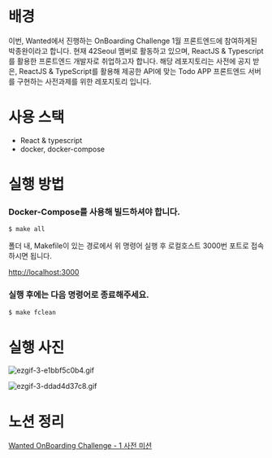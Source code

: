 # 배경

이번, Wanted에서 진행하는 OnBoarding Challenge 1월 프론트엔드에 참여하게된 박종완이라고 합니다.
현재 42Seoul 멤버로 활동하고 있으며, ReactJS & Typescript를 활용한 프론트엔드 개발자로 취업하고자 합니다.
해당 레포지토리는 사전에 공지 받은, ReactJS & TypeScript를 활용해 제공한 API에 맞는 Todo APP 프론트엔드 서버를 구현하는 사전과제를 위한 레포지토리 입니다.

# 사용 스택

- React & typescript
- docker, docker-compose

# 실행 방법

### Docker-Compose를 사용해 빌드하셔야 합니다.

```jsx
$ make all
```

폴더 내, Makefile이 있는 경로에서 위 명령어 실행 후 로컬호스트 3000번 포트로 접속하시면 됩니다.

[http://localhost:3000](http://localhost:3000)

### 실행 후에는 다음 명령어로 종료해주세요.

```jsx
$ make fclean
```

# 실행 사진

![ezgif-3-e1bbf5c0b4.gif](https://s3-us-west-2.amazonaws.com/secure.notion-static.com/e927ffd2-3853-417d-a99c-563cf4f7733a/ezgif-3-e1bbf5c0b4.gif)

![ezgif-3-ddad4d37c8.gif](https://s3-us-west-2.amazonaws.com/secure.notion-static.com/2451f9e8-f832-4c80-8783-947752f83b12/ezgif-3-ddad4d37c8.gif)

# 노션 정리

[Wanted OnBoarding Challenge - 1 사전 미션](https://www.notion.so/Wanted-OnBoarding-Challenge-1-b0b888a2b9604b2f9605c65666cd0046)